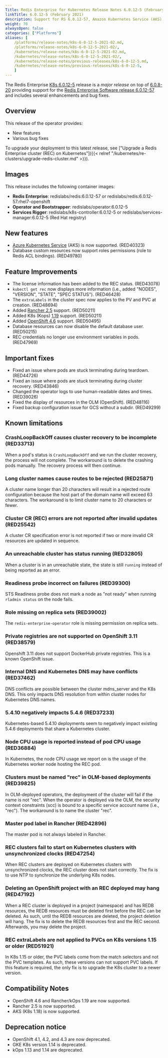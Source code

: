 ```yaml
---
Title: Redis Enterprise for Kubernetes Release Notes 6.0.12-5 (February 2021)
linkTitle: 6.0.12-5 (February 2021)
description: Support for RS 6.0.12-57, Amazon Kubernetes Service (AKS), and role permissions on custom resources. 
weight: 70
alwaysOpen: false
categories: ["Platforms"]
aliases: [
    /platforms/release-notes/k8s-6-0-12-5-2021-02.md,
    /platforms/release-notes/k8s-6-0-12-5-2021-02/,
    /kubernetes/release-notes/k8s-6-0-12-5-2021-02.md,
    /kubernetes/release-notes/k8s-6-0-12-5-2021-02/,
    /kubernetes/release-notes/previous-releases/k8s-6-0-12-5.md,
    /kubernetes/release-notes/previous-releases/k8s-6-0-12-5,
    ]
---
```


The Redis Enterprise [K8s 6.0.12-5](https://github.com/RedisLabs/redis-enterprise-k8s-docs/releases/tag/v6.0.12-5) release is a *major release* on top of [6.0.8-20](https://github.com/RedisLabs/redis-enterprise-k8s-docs/releases/tag/v6.0.8-20) providing support for the [Redis Enterprise Software release 6.0.12-57](https://docs.redislabs.com/latest/rs/release-notes/rs-6-0-12-january-2021/) and includes several enhancements and bug fixes.

## Overview

This release of the operator provides:

 * New features
 * Various bug fixes


To upgrade your deployment to this latest release, see ["Upgrade a Redis Enterprise cluster (REC) on Kubernetes"]({{< relref "/kubernetes/re-clusters/upgrade-redis-cluster.md" >}}).

## Images

This release includes the following container images:
 * **Redis Enterprise**: redislabs/redis:6.0.12-57 or redislabs/redis:6.0.12-57.rhel7-openshift
 * **Operator and Bootstrapper**: redislabs/operator:6.0.12-5
 * **Services Rigger**: redislabs/k8s-controller:6.0.12-5 or redislabs/services-manager:6.0.12-5 (Red Hat registry)

## New features

 * [Azure Kubernetes Service](https://azure.microsoft.com/en-us/services/kubernetes-service/) (AKS) is now supported. (RED40323)
 * Database custom resources now support roles permissions (role to Redis ACL bindings). (RED49780)

## Feature Improvements

 * The license information has been added to the REC status. (RED43078)
 * `kubectl get rec` now displays more information (i.e., added "NODES", "VERSION", "STATE", "SPEC STATUS"). (RED46428)
 * The `extraLabels` in the cluster spec now applies to the PV and PVC at creation. (RED48694)
 * Added [Rancher 2.5](https://rancher.com/products/rancher/2.5) support. (RED50211)
 * Added K8s (Kops) [1.19](https://v1-19.docs.kubernetes.io/docs/setup/release/notes/) support. (RED50211)
 * Added [OpenShift 4.6](https://docs.openshift.com/container-platform/4.6/welcome/index.html) support. (RED50495)
 * Database resources can now disable the default database user. (RED50215)
 * REC credentials no longer use environment variables in pods. (RED47969)

## Important fixes

 * Fixed an issue where pods are stuck terminating during teardown. (RED44726)
 * Fixed an issue where pods are stuck terminating during cluster recovery. (RED43846)
 * Changed the operator logs to use human-readable dates and times. (RED39026)
 * Fixed the display of resources in the OLM (OpenShift). (RED48116)
 * Fixed backup configuration issue for GCS without a subdir. (RED49299)

## Known limitations

### CrashLoopBackOff causes cluster recovery to be incomplete  (RED33713)

When a pod's status is `CrashLoopBackOff` and we run the cluster recovery, the process will not complete. The workaround is to delete the crashing pods manually. The recovery process will then continue.

### Long cluster names cause routes to be rejected  (RED25871)

A cluster name longer than 20 characters will result in a rejected route configuration because the host part of the domain name will exceed 63 characters. The workaround is to limit cluster name to 20 characters or fewer.

### Cluster CR (REC) errors are not reported after invalid updates (RED25542)

A cluster CR specification error is not reported if two or more invalid CR resources are updated in sequence.

### An unreachable cluster has status running (RED32805)

When a cluster is in an unreachable state, the state is still `running` instead of being reported as an error.

### Readiness probe incorrect on failures (RED39300)

STS Readiness probe does not mark a node as "not ready" when running `rladmin status` on the node fails.

### Role missing on replica sets (RED39002)

The `redis-enterprise-operator` role is missing permission on replica sets.

### Private registries are not supported on OpenShift 3.11 (RED38579)

Openshift 3.11 does not support DockerHub private registries. This is a known OpenShift issue.

### Internal DNS and Kubernetes DNS may have conflicts (RED37462)

DNS conflicts are possible between the cluster mdns_server and the K8s DNS. This only impacts DNS resolution from within cluster nodes for Kubernetes DNS names.

### 5.4.10 negatively impacts 5.4.6 (RED37233)

Kubernetes-based 5.4.10 deployments seem to negatively impact existing 5.4.6 deployments that share a Kubernetes cluster.

### Node CPU usage is reported instead of pod CPU usage (RED36884)

In Kubernetes, the node CPU usage we report on is the usage of the Kubernetes worker node hosting the REC pod.

### Clusters must be named "rec" in OLM-based deployments (RED39825)

In OLM-deployed operators, the deployment of the cluster will fail if the name is not "rec". When the operator is deployed via the OLM, the security context constraints (scc) is bound to a specific service account name (i.e., "rec"). The workaround is to name the cluster "rec".

### Master pod label in Rancher (RED42896)

The master pod is not always labeled in Rancher.

### REC clusters fail to start on Kubernetes clusters with unsynchronized clocks (RED47254)

When REC clusters are deployed on Kubernetes clusters with unsynchronized clocks, the REC cluster does not start correctly. The fix is to use NTP to synchronize the underlying K8s nodes.

### Deleting an OpenShift project with an REC deployed may hang (RED47192)

When a REC cluster is deployed in a project (namespace) and has REDB resources, the
REDB resources must be deleted first before the REC can be deleted. As such, until the
REDB resources are deleted, the project deletion will hang. The fix is to delete the
REDB resources first and the REC second. Afterwards, you may delete the project.

### REC extraLabels are not applied to PVCs on K8s versions 1.15 or older (RED51921)

In K8s 1.15 or older, the PVC labels come from the match selectors and not the
PVC templates. As such, these versions can not support PVC labels. If this feature
is required, the only fix is to upgrade the K8s cluster to a newer version.

## Compatibility Notes

 * OpenShift 4.6 and Rancher/kOps 1.19 are now supported.
 * Rancher 2.5 is now supported.
 * AKS (K8s 1.18) is now supported.

## Deprecation notice

 * OpenShift 4.1, 4.2, and 4.3 are now deprecated.
 * GKE K8s version 1.14 is deprecated.
 * kOps 1.13 and 1.14 are deprecated.
